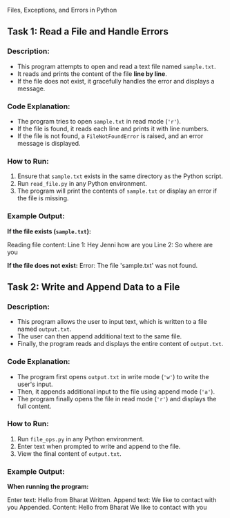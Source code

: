 Files, Exceptions, and Errors in Python


## Task 1: Read a File and Handle Errors
### Description:
- This program attempts to open and read a text file named `sample.txt`.
- It reads and prints the content of the file **line by line**.
- If the file does not exist, it gracefully handles the error and displays a message.

### Code Explanation:
- The program tries to open `sample.txt` in read mode (`'r'`).
- If the file is found, it reads each line and prints it with line numbers.
- If the file is not found, a `FileNotFoundError` is raised, and an error message is displayed.

### How to Run:
1. Ensure that `sample.txt` exists in the same directory as the Python script.
2. Run `read_file.py` in any Python environment.
3. The program will print the contents of `sample.txt` or display an error if the file is missing.

### Example Output:
**If the file exists (`sample.txt`):**

Reading file content: Line 1: Hey Jenni how are you Line 2: So where are you

**If the file does not exist:**
Error: The file 'sample.txt' was not found.



## Task 2: Write and Append Data to a File
### Description:
- This program allows the user to input text, which is written to a file named `output.txt`.
- The user can then append additional text to the same file.
- Finally, the program reads and displays the entire content of `output.txt`.

### Code Explanation:
- The program first opens `output.txt` in write mode (`'w'`) to write the user's input.
- Then, it appends additional input to the file using append mode (`'a'`).
- The program finally opens the file in read mode (`'r'`) and displays the full content.

### How to Run:
1. Run `file_ops.py` in any Python environment.
2. Enter text when prompted to write and append to the file.
3. View the final content of `output.txt`.

### Example Output:
**When running the program:**

Enter text: Hello from Bharat Written. Append text: We like to contact with you Appended.
Content: Hello from Bharat We like to contact with you
